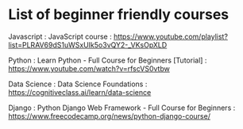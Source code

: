#  List of beginner friendly courses

Javascript : JavaScript course : https://www.youtube.com/playlist?list=PLRAV69dS1uWSxUIk5o3vQY2-_VKsOpXLD

Python : Learn Python - Full Course for Beginners [Tutorial] : https://www.youtube.com/watch?v=rfscVS0vtbw

Data Science : Data Science Foundations : https://cognitiveclass.ai/learn/data-science

Django : Python Django Web Framework - Full Course for Beginners : https://www.freecodecamp.org/news/python-django-course/
